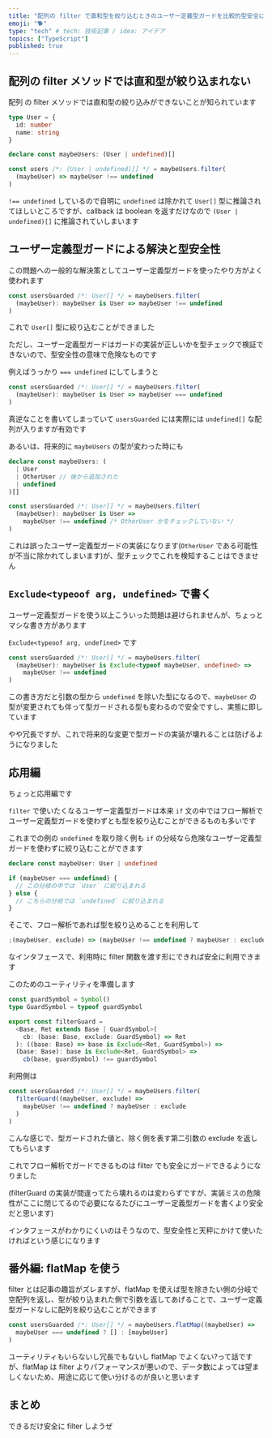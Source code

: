 ```yaml
---
title: "配列の filter で直和型を絞り込むときのユーザー定義型ガードを比較的型安全に書く"
emoji: "🐕"
type: "tech" # tech: 技術記事 / idea: アイデア
topics: ["TypeScript"]
published: true
---
```


## 配列の filter メソッドでは直和型が絞り込まれない

配列 の filter メソッドでは直和型の絞り込みができないことが知られています

```ts
type User = {
  id: number
  name: string
}

declare const maybeUsers: (User | undefined)[]

const users /*: (User | undefined)[] */ = maybeUsers.filter(
  (maybeUser) => maybeUser !== undefined
)
```

`!== undefined` しているので自明に `undefined` は除かれて `User[]` 型に推論されてほしいところですが、callback は boolean を返すだけなので `(User | undefined)[]` に推論されていしまいます

## ユーザー定義型ガードによる解決と型安全性

この問題への一般的な解決策としてユーザー定義型ガードを使ったやり方がよく使われます

```ts
const usersGuarded /*: User[] */ = maybeUsers.filter(
  (maybeUser): maybeUser is User => maybeUser !== undefined
)
```

これで `User[]` 型に絞り込むことができました

ただし、ユーザー定義型ガードはガードの実装が正しいかを型チェックで検証できないので、型安全性の意味で危険なものです

例えばうっかり `=== undefined` にしてしまうと

```ts
const usersGuarded /*: User[] */ = maybeUsers.filter(
  (maybeUser): maybeUser is User => maybeUser === undefined
)
```

真逆なことを書いてしまっていて `usersGuarded` には実際には `undefined[]` な配列が入りますが有効です

あるいは、将来的に `maybeUsers` の型が変わった時にも

```ts
declare const maybeUsers: (
  | User
  | OtherUser // 後から追加された
  | undefined
)[]

const usersGuarded /*: User[] */ = maybeUsers.filter(
  (maybeUser): maybeUser is User =>
    maybeUser !== undefined /* OtherUser かをチェックしていない */
)
```

これは誤ったユーザー定義型ガードの実装になります(`OtherUser` である可能性が不当に除かれてしまいます)が、型チェックでこれを検知することはできません

## `Exclude<typeoof arg, undefined>` で書く

ユーザー定義型ガードを使う以上こういった問題は避けられませんが、ちょっとマシな書き方があります

`Exclude<typeoof arg, undefined>` です

```ts
const usersGuarded /*: User[] */ = maybeUsers.filter(
  (maybeUser): maybeUser is Exclude<typeof maybeUser, undefined> =>
    maybeUser !== undefined
)
```

この書き方だと引数の型から `undefined` を除いた型になるので、`maybeUser` の型が変更されても伴って型ガードされる型も変わるので安全ですし、実態に即しています

やや冗長ですが、これで将来的な変更で型ガードの実装が壊れることは防げるようになりました

## 応用編

ちょっと応用編です

`filter` で使いたくなるユーザー定義型ガードは本来 `if` 文の中ではフロー解析でユーザー定義型ガードを使わずとも型を絞り込むことができるものも多いです

これまでの例の `undefined` を取り除く例も `if` の分岐なら危険なユーザー定義型ガードを使わずに絞り込むことができます

```ts
declare const maybeUser: User | undefined

if (maybeUser === undefined) {
  // この分岐の中では `User` に絞り込まれる
} else {
  // こちらの分岐では `undefined` に絞り込まれる
}
```

そこで、フロー解析であれば型を絞り込めることを利用して

```ts
;(maybeUser, exclude) => (maybeUser !== undefined ? maybeUser : exclude)
```

なインタフェースで、利用時に filter 関数を渡す形にできれば安全に利用できます

このためのユーティリティを準備します

```ts
const guardSymbol = Symbol()
type GuardSymbol = typeof guardSymbol

export const filterGuard =
  <Base, Ret extends Base | GuardSymbol>(
    cb: (base: Base, exclude: GuardSymbol) => Ret
  ): ((base: Base) => base is Exclude<Ret, GuardSymbol>) =>
  (base: Base): base is Exclude<Ret, GuardSymbol> =>
    cb(base, guardSymbol) !== guardSymbol
```

利用側は

```ts
const usersGuarded /*: User[] */ = maybeUsers.filter(
  filterGuard((maybeUser, exclude) =>
    maybeUser !== undefined ? maybeUser : exclude
  )
)
```

こんな感じで、型ガードされた値と、除く側を表す第二引数の exclude を返してもらいます

これでフロー解析でガードできるものは filter でも安全にガードできるようになりました

(filterGuard の実装が間違ってたら壊れるのは変わらずですが、実装ミスの危険性がここに閉じてるので必要になるたびにユーザー定義型ガードを書くより安全だと思います)

インタフェースがわかりにくいのはそうなので、型安全性と天秤にかけて使いたければという感じになります

## 番外編: flatMap を使う

filter とは記事の趣旨がズレますが、flatMap を使えば型を除きたい側の分岐で空配列を返し、型が絞り込まれた側で引数を返してあげることで、ユーザー定義型ガードなしに配列を絞り込むことができます

```ts
const usersGuarded /*: User[] */ = maybeUsers.flatMap((maybeUser) =>
  maybeUser === undefined ? [] : [maybeUser]
)
```

ユーティリティもいらないし冗長でもないし flatMap でよくない?って話ですが、flatMap は filter よりパフォーマンスが悪いので、データ数によっては望ましくないため、用途に応じて使い分けるのが良いと思います

## まとめ

できるだけ安全に filter しようぜ
